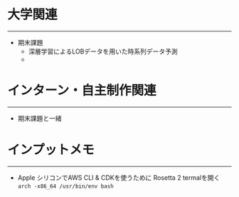 # 大学関連
* * *
- 期末課題
  - 深層学習によるLOBデータを用いた時系列データ予測
  - 
# インターン・自主制作関連
* * *
- 期末課題と一緒
# インプットメモ
* * *
- Apple シリコンでAWS CLI & CDKを使うために Rosetta 2 termalを開く `arch -x86_64 /usr/bin/env bash`

